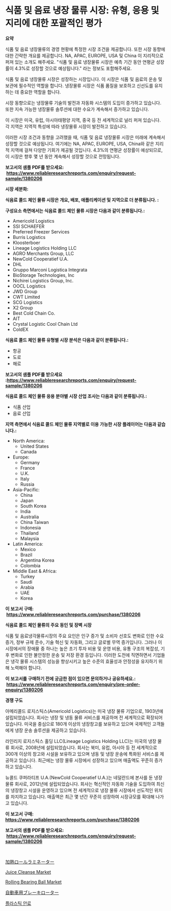 <p><h1>식품 및 음료 냉장 물류 시장: 유형, 응용 및 지리에 대한 포괄적인 평가</h1></p><p><strong>요약</strong></p>
<p><p>식품 및 음료 냉장물류의 경영 현황에 특정한 시장 조건을 제공합니다. 또한 시장 동향에 대한 간략한 개요를 제공합니다. NA, APAC, EUROPE, USA 및 China 이 지리적으로 퍼져 있는 소개도 해주세요. "식품 및 음료 냉장물류 시장은 예측 기간 동안 연평균 성장률이 4.3%로 성장할 것으로 예상됩니다." 라는 정보도 포함해주세요.</p><p>식품 및 음료 냉장물류 시장은 성장하는 시장입니다. 이 시장은 식품 및 음료의 운송 및 보관에 필수적인 역할을 합니다. 냉장물류 시장은 식품 품질을 보호하고 신선도를 유지하는 데 중요한 역할을 합니다.</p><p>시장 동향으로는 냉장물류 기술의 발전과 자동화 시스템의 도입이 증가하고 있습니다. 또한 지속 가능한 냉장물류 솔루션에 대한 수요가 계속해서 증가하고 있습니다.</p><p>이 시장은 미국, 유럽, 아시아태평양 지역, 중국 등 전 세계적으로 널리 퍼져 있습니다. 각 지역은 지역적 특성에 따라 냉장물류 시장이 발전하고 있습니다.</p><p>이러한 시장 조건과 동향을 고려했을 때, 식품 및 음료 냉장물류 시장은 미래에 계속해서 성장할 것으로 예상됩니다. 여기에는 NA, APAC, EUROPE, USA, China와 같은 지리적 지역에 걸쳐 다양한 기회가 제공될 것입니다. 4.3%의 연평균 성장률이 예상되므로, 이 시장은 향후 몇 년 동안 계속해서 성장할 것으로 전망됩니다.</p></p>
<p><strong>보고서의 샘플 PDF를 받으세요: &nbsp;<a href="https://www.reliableresearchreports.com/enquiry/request-sample/1380206">https://www.reliableresearchreports.com/enquiry/request-sample/1380206</a></strong></p>
<p><strong>시장 세분화:</strong></p>
<p><strong> 식음료 콜드 체인 물류 시장은 개요, 배포, 애플리케이션 및 지역으로 더 분류됩니다. :</strong></p>
<p><strong>구성요소 측면에서는 식음료 콜드 체인 물류 시장은 다음과 같이 분류됩니다.:</strong></p>
<p><ul><li>Americold Logistics</li><li>SSI SCHAEFER</li><li>Preferred Freezer Services</li><li>Burris Logistics</li><li>Kloosterboer</li><li>Lineage Logistics Holding LLC</li><li>AGRO Merchants Group, LLC</li><li>NewCold Cooperatief U.A.</li><li>DHL</li><li>Gruppo Marconi Logistica Integrata</li><li>BioStorage Technologies, Inc</li><li>Nichirei Logistics Group, Inc.</li><li>OOCL Logistics</li><li>JWD Group</li><li>CWT Limited</li><li>SCG Logistics</li><li>X2 Group</li><li>Best Cold Chain Co.</li><li>AIT</li><li>Crystal Logistic Cool Chain Ltd</li><li>ColdEX</li></ul></p>
<p><strong> 식음료 콜드 체인 물류 유형별 시장 분석은 다음과 같이 분류됩니다.:</strong></p>
<p><ul><li>항공</li><li>도로</li><li>해로</li></ul></p>
<p><strong>보고서의 샘플 PDF를 받으세요 :<a href="https://www.reliableresearchreports.com/enquiry/request-sample/1380206">https://www.reliableresearchreports.com/enquiry/request-sample/1380206</a></strong></p>
<p><strong> 식음료 콜드 체인 물류 응용 분야별 시장 산업 조사는 다음과 같이 분류됩니다.:</strong></p>
<p><ul><li>식품 산업</li><li>음료 산업</li></ul></p>
<p><strong>지역 측면에서 식음료 콜드 체인 물류 지역별로 이용 가능한 시장 플레이어는 다음과 같습니다.:</strong></p>
<p><ul>
    <li>
        North America:
        <ul>
            <li>United States</li>
            <li>Canada</li>
        </ul>
    </li>
    <li>
        Europe:
        <ul>
            <li>Germany</li>
            <li>France</li>
            <li>U.K.</li>
            <li>Italy</li>
            <li>Russia</li>
        </ul>
    </li>
    <li>
        Asia-Pacific:
        <ul>
            <li>China</li>
            <li>Japan</li>
            <li>South Korea</li>
            <li>India</li>
            <li>Australia</li>
            <li>China Taiwan</li>
            <li>Indonesia</li>
            <li>Thailand</li>
            <li>Malaysia</li>
        </ul>
    </li>
    <li>
        Latin America:
        <ul>
            <li>Mexico</li>
            <li>Brazil</li>
            <li>Argentina Korea</li>
            <li>Colombia</li>
        </ul>
    </li>
    <li>
        Middle East & Africa:
        <ul>
            <li>Turkey</li>
            <li>Saudi</li>
            <li>Arabia</li>
            <li>UAE</li>
            <li>Korea</li>
        </ul>
    </li>
    </ul></p>
<p><strong>이 보고서 구매: &nbsp;<a href="https://www.reliableresearchreports.com/purchase/1380206">https://www.reliableresearchreports.com/purchase/1380206</a></strong></p>
<p><strong>식음료 콜드 체인 물류의 주요 동인 및 장벽 시장</strong></p>
<p><p>식품 및 음료냉각물류시장의 주요 요인은 인구 증가 및 소비자 선호도 변화로 인한 수요 증가, 정부 규제 준수, 기술 혁신 및 자동화, 그리고 글로벌 무역 증가입니다. 그러나 이 시장에서의 장애물 중 하나는 높은 초기 투자 비용 및 운영 비용, 유통 구조의 복잡성, 기후 변화로 인한 불안정한 운송 및 저장 환경 등입니다. 이러한 도전에 직면하면서 기업들은 냉각 물류 시스템의 성능을 향상시키고 높은 수준의 효율성과 안정성을 유지하기 위해 노력해야 합니다.</p></p>
<p><strong>이 보고서를 구매하기 전에 궁금한 점이 있으면 문의하거나 공유하세요.: &nbsp;<a href="https://www.reliableresearchreports.com/enquiry/pre-order-enquiry/1380206">https://www.reliableresearchreports.com/enquiry/pre-order-enquiry/1380206</a></strong></p>
<p><strong>경쟁 구도</strong></p>
<p><p>아메리콜드 로지스틱스(Americold Logistics)는 미국 냉장 물류 기업으로, 1903년에 설립되었습니다. 회사는 냉장 및 냉동 물류 서비스를 제공하며 전 세계적으로 확장되어 있습니다. 미국을 중심으로 180개 이상의 냉장창고를 보유하고 있으며 국제적인 고객들에게 냉장 운송 솔루션을 제공하고 있습니다.</p><p>라인리지 로지스틱스 홀딩 LLC(Lineage Logistics Holding LLC)는 미국의 냉장 물류 회사로, 2008년에 설립되었습니다. 회사는 북미, 유럽, 아시아 등 전 세계적으로 300개 이상의 창고와 시설을 보유하고 있으며 냉동 및 냉장 운송에 특화된 서비스를 제공하고 있습니다. 최근에는 냉장 물류 시장에서 성장하고 있으며 매출액도 꾸준히 증가하고 있습니다.</p><p>뉴콜드 쿠퍼라티프 U.A.(NewCold Cooperatief U.A.)는 네덜란드에 본사를 둔 냉장 물류 회사로, 2012년에 설립되었습니다. 회사는 혁신적인 자동화 기술을 도입하여 최신의 냉장창고 시설을 운영하고 있으며 전 세계적으로 냉장 물류 시장에서 선도적인 위치를 차지하고 있습니다. 매출액은 최근 몇 년간 꾸준히 성장하여 시장규모를 확대해 나가고 있습니다.</p></p>
<p><strong>이 보고서 구매: &nbsp; <a href="https://www.reliableresearchreports.com/purchase/1380206">https://www.reliableresearchreports.com/purchase/1380206</a></strong></p>
<p><strong>보고서의 샘플 PDF를 받으세요: &nbsp;<a href="https://www.reliableresearchreports.com/enquiry/request-sample/1380206">https://www.reliableresearchreports.com/enquiry/request-sample/1380206</a></strong><strong></strong></p>
<p>&nbsp;</p>
<p><p><a href="https://medium.com/@rodhoppe07/%E5%8A%A0%E7%86%B1%E3%83%AD%E3%83%BC%E3%83%AB%E3%83%A9%E3%83%9F%E3%83%8D%E3%83%BC%E3%82%BF%E3%83%BC%E5%B8%82%E5%A0%B4%E3%81%AE%E5%B1%95%E6%9C%9B-%E7%94%A3%E6%A5%AD%E3%81%AE%E6%A6%82%E8%A6%81%E3%81%A8%E4%BA%88%E6%B8%AC-2024%E5%B9%B4%E3%81%8B%E3%82%892031%E5%B9%B4%E3%81%BE%E3%81%A7-b53504299fec">加熱ロールラミネーター</a></p><p><a href="https://github.com/prosalinda88/Market-Research-Report-List-3/blob/main/juice-cleanse-market.md">Juice Cleanse Market</a></p><p><a href="https://issuu.com/reportprime-2/docs/rolling-bearing-ball-market-size-2030.pptx">Rolling Bearing Ball Market</a></p><p><a href="https://github.com/bevdtkn4419963/Market-Research-Report-List-1/blob/main/8710741193117.md">自動車用ブレーキローター</a></p><p><a href="https://medium.com/@jerrodhilll68/%ED%94%8C%EB%9D%BC%EC%8A%A4%ED%8B%B1-%ED%94%BC%EA%B7%B8%EB%A8%BC%ED%8A%B8-%EC%8B%9C%EC%9E%A5-2031%EB%85%84%EA%B9%8C%EC%A7%80%EC%9D%98-%ED%8A%B8%EB%A0%8C%EB%93%9C-%EC%98%88%EC%B8%A1-%EB%B0%8F-%EA%B2%BD%EC%9F%81-%EB%B6%84%EC%84%9D-95b584394016">플라스틱 안료</a></p></p>